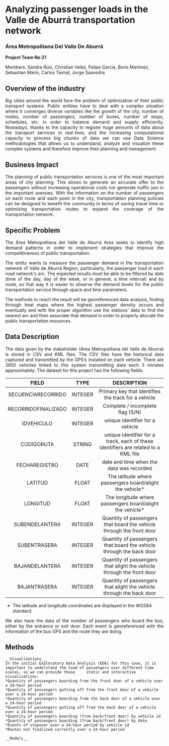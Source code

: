 # Analyzing passenger loads in the Valle de Aburrá transportation network
### Área Metropolitana Del Valle De Aburrá
**Project Team No 21**

Members: Sandra Ruiz, Christian Velez, Felipe Garcia, Boris Martinez, Sebastian Marin, Carlos Taimal, Jorge Saavedra.

## Overview of the industry
<p style='text-align: justify;'> 
Big cities around the world face the problem of optimization of their public transport systems. Public entities have to deal with a complex situation where it converges diverse variables like the growth of the city, number of routes, number of passengers, number of buses, number of stops, schedules, etc. in order to balance demand and supply efficiently. Nowadays, thanks to the capacity to register huge amounts of data about the transport services in real-time, and the increasing computational capacity to process big chunks of data we can use Data Science methodologies that allows us to understand, analyze and visualize these complex systems and therefore improve their planning and management.
</p>

## Business Impact
<p style='text-align: justify;'> 
The planning of public transportation services is one of the most important areas of city planning. This allows to generate an accurate offer to the passengers without increasing operational costs nor generate traffic jam in the important avenues. With the information on the number of passengers on each route and each point in the city, transportation planning policies can be designed to benefit the community in terms of saving travel time or optimizing transportation routes to expand the coverage of the transportation network.
</p>

## Specific Problem
<p style='text-align: justify;'> 
The Área Metropolitana del Valle de Aburrá Area seeks to identify high demand patterns in order to implement strategies that improve the competitiveness of public transportation.
</p>
<p style='text-align: justify;'> 
The entity wants to measure the passenger demand in the transportation network of Valle de Aburrá Region, particularly, the passenger load in each road network's arc. The expected results must be able to be filtered by date (time of the day, day of the week, or in general, a time interval) and by route, so that way it is easier to observe the demand levels for the public transportation service through space and time parameters.
</p>
<p style='text-align: justify;'> 
The methods to reach the result will be georeferenced data analysis, finding through heat maps where the highest passenger density occurs and eventually and with the proper algorithm use the stations' data to find the nearest arc and then associate that demand in order to properly allocate the public transportation resources.
</p>

## Data Description
<p style='text-align: justify;'> 
The data given by the stakeholder (Area Metropolitana del Valle de Aburra) is stored in CSV and KML files.
The CSV files have the historical data captured and transmitted by the GPS’s installed on each vehicle. There are 3850 vehicles linked to this system transmitting data each 3 minutes approximately. The dataset for this project has the following fields:
</p>

|        FIELD        |   TYPE  |                                    DESCRIPTION                                    |
|:-------------------:|:-------:|:---------------------------------------------------------------------------------:|
| SECUENCIARECORRIDO  | INTEGER | Primary key that identifies the track for a vehicle                               |
| RECORRIDOFINALIZADO | INTEGER | Complete / incomplete flag (S/N)                                                  |
| IDVEHICULO          | INTEGER | unique identifier for a vehicle                                                   |
| CODIGORUTA          | STRING  | unique identifier for a track, each of these identifiers are related to a KML file|
| FECHAREGISTRO       | DATE    | date and time when the data was recorded                                          |
| LATITUD             | FLOAT   | The latitude where passengers board/alight the vehicle*                           |
| LONGITUD            | FLOAT   | The longitude where passengers board/alight the vehicle*                          |
| SUBENDELANTERA      | INTEGER | Quantity of passengers that board the vehicle through the front door              |
| SUBENTRASERA        | INTEGER | Quantity of passengers that board the vehicle through the back door               |
| BAJANDELANTERA      | INTEGER | Quantity of passengers that alight the vehicle through the front door             |
| BAJANTRASERA        | INTEGER | Quantity of passengers that alight the vehicle through the back door              |

* The latitude and longitude coordinates are displayed in the WGS84 standard.
<p style='text-align: justify;'> 
We also have the data of the number of passengers who board the bus, either by the entrance or exit door. Each event is georeferenced with the information of the bus GPS and the route they are doing.
</p>

## Methods
    __Visualizations__
    In the initial Exploratory Data Analysis (EDA) for this case, it is important to understand the load of passengers over different time scales, so we can provide these     static and interactive visualizations:
    *Quantity of passengers boarding from the front door of a vehicle over a 24-hour period 
    *Quantity of passengers getting off from the front door of a vehicle over a 24-hour period 
    *Quantity of passengers boarding from the back door of a vehicle over a 24-hour period 
    *Quantity of passengers getting off from the back door of a vehicle over a 24-hour period
    *Quantity of passengers boarding (from back/front door) by vehicle id
    *Quantity of passengers boarding (from back/front door) by date
    *Events of stopover over a 24-hour period by vehicle id
    *Routes not finalized correctly over a 24-hour period  

    __Models__


